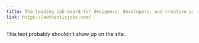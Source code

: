 ```yaml
---
title: The leading job board for designers, developers, and creative pros.
link: https://authenticjobs.com/
---
```


This text probably shouldn't show up on the site.